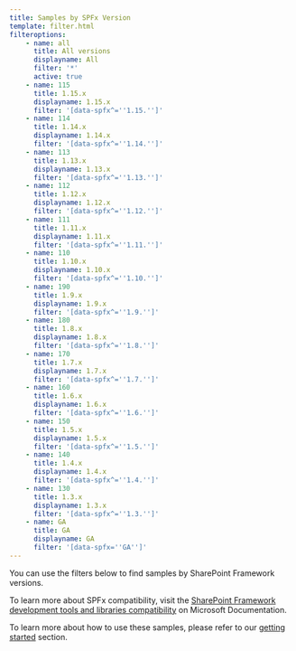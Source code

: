 ```yaml
---
title: Samples by SPFx Version
template: filter.html
filteroptions:
    - name: all
      title: All versions
      displayname: All
      filter: '*'
      active: true
    - name: 115
      title: 1.15.x
      displayname: 1.15.x
      filter: '[data-spfx^=''1.15.'']'
    - name: 114
      title: 1.14.x
      displayname: 1.14.x
      filter: '[data-spfx^=''1.14.'']'
    - name: 113
      title: 1.13.x
      displayname: 1.13.x
      filter: '[data-spfx^=''1.13.'']'
    - name: 112
      title: 1.12.x
      displayname: 1.12.x
      filter: '[data-spfx^=''1.12.'']'
    - name: 111
      title: 1.11.x
      displayname: 1.11.x
      filter: '[data-spfx^=''1.11.'']'
    - name: 110
      title: 1.10.x
      displayname: 1.10.x
      filter: '[data-spfx^=''1.10.'']'
    - name: 190
      title: 1.9.x
      displayname: 1.9.x
      filter: '[data-spfx^=''1.9.'']'
    - name: 180
      title: 1.8.x
      displayname: 1.8.x
      filter: '[data-spfx^=''1.8.'']'
    - name: 170
      title: 1.7.x
      displayname: 1.7.x
      filter: '[data-spfx^=''1.7.'']'
    - name: 160
      title: 1.6.x
      displayname: 1.6.x
      filter: '[data-spfx^=''1.6.'']'
    - name: 150
      title: 1.5.x
      displayname: 1.5.x
      filter: '[data-spfx^=''1.5.'']'
    - name: 140
      title: 1.4.x
      displayname: 1.4.x
      filter: '[data-spfx^=''1.4.'']'
    - name: 130
      title: 1.3.x
      displayname: 1.3.x
      filter: '[data-spfx^=''1.3.'']'
    - name: GA
      title: GA
      displayname: GA
      filter: '[data-spfx=''GA'']'
---
```


You can use the filters below to find samples by SharePoint Framework versions.

To learn more about SPFx compatibility, visit the [SharePoint Framework development tools and libraries compatibility](https://docs.microsoft.com/sharepoint/dev/spfx/compatibility) on Microsoft Documentation.

To learn more about how to use these samples, please refer to our [getting started](../gettingstarted/index.md) section.

